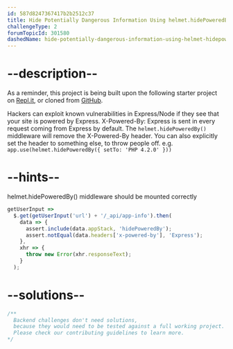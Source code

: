 ```yaml
---
id: 587d8247367417b2b2512c37
title: Hide Potentially Dangerous Information Using helmet.hidePoweredBy()
challengeType: 2
forumTopicId: 301580
dashedName: hide-potentially-dangerous-information-using-helmet-hidepoweredby
---
```


# --description--

As a reminder, this project is being built upon the following starter project on [Repl.it](https://repl.it/github/freeCodeCamp/boilerplate-infosec), or cloned from [GitHub](https://github.com/freeCodeCamp/boilerplate-infosec/).

Hackers can exploit known vulnerabilities in Express/Node if they see that your site is powered by Express. X-Powered-By: Express is sent in every request coming from Express by default. The `helmet.hidePoweredBy()` middleware will remove the X-Powered-By header. You can also explicitly set the header to something else, to throw people off. e.g. `app.use(helmet.hidePoweredBy({ setTo: 'PHP 4.2.0' }))`

# --hints--

helmet.hidePoweredBy() middleware should be mounted correctly

```js
getUserInput =>
  $.get(getUserInput('url') + '/_api/app-info').then(
    data => {
      assert.include(data.appStack, 'hidePoweredBy');
      assert.notEqual(data.headers['x-powered-by'], 'Express');
    },
    xhr => {
      throw new Error(xhr.responseText);
    }
  );
```

# --solutions--

```js
/**
  Backend challenges don't need solutions, 
  because they would need to be tested against a full working project. 
  Please check our contributing guidelines to learn more.
*/
```

